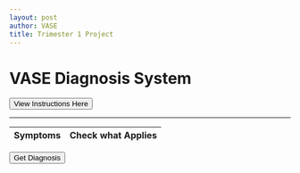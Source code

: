 ```yaml
---
layout: post
author: VASE
title: Trimester 1 Project
---
```


<html lang="eng">
<head>
    <meta charset ="UTF-8">
    <meta name="viewport" content="width=device-width, initial-scale=1.0">
</head>
<body id="button">
    <div>
        <div class="vertical-center">
         <h1>VASE Diagnosis System</h1>
        </div>
        <div class="vertical-center">
            <BUTTON class="instructbtn" ONCLICK="ShowAndHide()">View Instructions Here</BUTTON>
            <div ID="Instructions" STYLE="display:none">Welcome to our VASE Diagnosis System. This system will help provide you with a diagnosis. All you need to do is select the symptoms you might have with the checkboxes below. Then click the 'Get Diagnosis' button at the bottom, and you'll receive a report on the condition you might have, steps to take in the future, as well as an option to get the report sent to your email.</div>
        </div>
        <hr>
            <table class="table-latitude">
                <thead>
                    <tr>
                        <th>Symptoms</th>
                        <th>Check what Applies</th>
                    </tr>
                    </thead>
                    <tbody id="result">
                    </tbody>
            </table>
    </div>
    <div class="vertical-center">
        <BUTTON id="btn_get_diagnosis" class="instructbtn">Get Diagnosis</BUTTON>
    </div>
</body>
</html>

 <script> 
    sympDict = {};

    const resultContainer = document.getElementById("result");

    const btnDiag = document.getElementById("btn_get_diagnosis");
    
    const url = "https://vase.nighthawkcodescrums.gq/api/diagnosis/";

    const options = {
        method: 'GET', // *GET, POST, PUT, DELETE, etc.
        mode: 'cors', // no-cors, *cors, same-origin
        cache: 'default', // *default, no-cache, reload, force-cache, only-if-cached
        credentials: 'omit', // include, *same-origin, omit
        headers: {
            'Content-Type': 'application/json'
            // 'Content-Type': 'application/x-www-form-urlencoded',
        },
    };
    // prepare fetch PUT options, clones with JS Spread Operator (...)
    const put_options = {...options, method: 'PUT'}; // clones and replaces method

    btnDiag.addEventListener('click', (event) => {
        sympStr = "";
        for (const s in sympDict) {
            if (sympDict[s]) {
                sympStr = sympStr + s + ", ";
            }
        }
        const s_options = {...options, mode: 'no-cors'};
        fetch(url+"diagnosis", s_options)
            .then(response => {
                if (response.status !== 200) {
                    error('GET API response failure: ' + response.status);
                    return;
                }
                // valid response will have JSON data
                response.json().then(data => {
                    alert(data)
                })
            })
    })

    // fetch the API
    fetch(url+"symptoms", options)
        // response is a RESTful "promise" on any successful fetch
        .then(response => {
            // check for response errors
            if (response.status !== 200) {
                error('GET API response failure: ' + response.status);
                return;
            }
            // valid response will have JSON data
            response.json().then(data => {
                console.log(data);

                    for (const symptom of data){
                        console.log(symptom);
                    
                        const tr = document.createElement("tr");
                    
                        const symptom_ele = document.createElement("td");
                        symptom_ele.innerHTML = symptom.toString();

                        const status = document.createElement("td");
                        var x = document.createElement("INPUT");
                        x.setAttribute("type", "checkbox");
                        x.setAttribute("id", symptom.toString());
                        x.setAttribute("class", "cell-center");

                        x.addEventListener('click', (event) => {
                            if (event.currentTarget.checked == true) {
                                sympDict[symptom] = true;
                                console.log(event.currentTarget.id);
                            } else {
                                console.log('you unchecked this box')
                                sympDict[symptom] = false;
                            }
                        })

                        status.appendChild(x);

                    // this builds ALL td's (cells) into tr element
                        tr.appendChild(symptom_ele);
                        tr.appendChild(status);
                        resultContainer.appendChild(tr);
                    }
        
                })
            })

    function ShowAndHide() {
        var instruct = document.getElementById('Instructions');
        if (instruct.style.display == 'none') {
            instruct.style.display = 'block';
        } else {
            instruct.style.display = 'none';
        }
    }
 </script>
